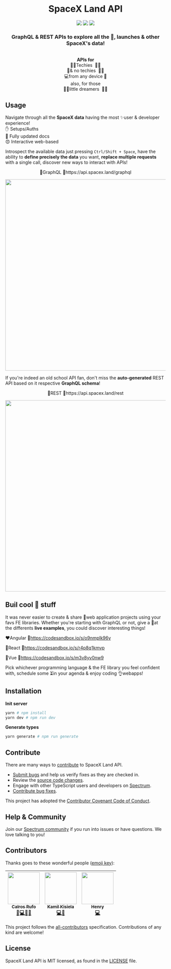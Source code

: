 <h1 align="center">SpaceX Land API</h1>

<p align="center">
<a href="https://github.com/spacexland/api/blob/master/LICENSE"><img src="https://img.shields.io/badge/license-MIT-blue.svg"></a>
<a href="https://github.com/spacexland/api/blob/master/CONTRIBUTING.md#feature"><img src="https://img.shields.io/badge/PRs-welcome-brightgreen.svg"></a>  
<a href="https://spectrum.chat/spacexland"><img src="https://withspectrum.github.io/badge/badge.svg"></a>
</p>
<h3 align="center">GraphQL & REST APIs to explore all the 🚀, launches & other SpaceX's data!</h3>
<p align="center">
</br><b>APIs for</b>
</br>👩‍💻Techies&nbsp&nbsp👨‍🏫 
</br>👴& no techies&nbsp&nbsp👩‍🌾
</br>💻from any device&nbsp📱
</br>also, for those
</br>👩‍🚀little dreamers&nbsp&nbsp👨‍🚀 
</p>
<!-- <p align="center"><img src="https://cdn-images-1.medium.com/max/2600/1*ixnzMP6t4Iot9nZpBmr1Vw.png"></p> -->

## Usage

Navigate through all the **SpaceX data** having the most ✨user & developer experience!  
✋ Setups/Auths  
🤗 Fully updated docs  
😍 Interactive web-based

Introspect the available data just pressing `Ctrl/Shift + Space`, have the ability to **define precisely the data** you want,
**replace multiple requests** with a single call, discover new ways to interact with APIs!

<p align="center">💜GraphQL 🔗https://api.spacex.land/graphql</p>

<p align="center">
  <img width="600px" src="https://media.giphy.com/media/xjLnWz3g5t57GM59qp/giphy.gif" />
</p>

If you're indeed an old school API fan, don't miss the **auto-generated** REST API based on it respective **GraphQL schema**!

<p align="center">🖤REST 🔗https://api.spacex.land/rest</p>
<p align="center">
  <img width="600px" src="https://media.giphy.com/media/pqHqvaK0POSF0H62ZH/giphy.gif" />
</p>

## Buil cool 🚀 stuff

It was never easier to create & share 💯web application projects using your favs FE libraries. Whether you're starting with GraphQL or not, give a 👀at the differents **live examples**, you could discover interesting things!

❤️Angular 🔗https://codesandbox.io/s/o9nmplk96y

💙React 🔗https://codesandbox.io/s/r4p8q1kmvp

💚Vue 🔗https://codesandbox.io/s/m3v8yv0nw9

Pick whichever programming language & the FE library you feel confident with, schedule some ⏳in your agenda & enjoy coding 👌webapps!

## Installation

**Init server**

```bash
yarn # npm install
yarn dev # npm run dev
```

**Generate types**

```bash
yarn generate # npm run generate
```

## Contribute

There are many ways to [contribute](https://github.com/spacexland/api/blob/master/CONTRIBUTING.md) to SpaceX Land API.

- [Submit bugs](https://github.com/spacexland/api/issues) and help us verify fixes as they are checked in.
- Review the [source code changes](https://github.com/spacexland/api/pulls).
- Engage with other TypeScript users and developers on [Spectrum](https://spectrum.chat/spacexland).
- [Contribute bug fixes](https://github.com/spacexland/api/blob/master/CONTRIBUTING.md).

This project has adopted the [Contributor Covenant Code of Conduct](https://www.contributor-covenant.org/version/1/4/code-of-conduct.md).

## Help & Community

Join our [Spectrum community](https://spectrum.chat/spacexland) if you run into issues or have questions. We love talking to you!


## Contributors

Thanks goes to these wonderful people ([emoji key](https://github.com/all-contributors/all-contributors#emoji-key)):

<!-- ALL-CONTRIBUTORS-LIST:START - Do not remove or modify this section -->
<!-- prettier-ignore -->
| [<img src="https://avatars.githubusercontent.com/u/9881700?v=3" width="100px;"/><br /><sub><b>Calros Rufo</b></sub>](https://github.com/swcarlosrj)<br />[💬](#question-swcarlosrj "Answering Questions")[💻](https://github.com/spacexland/api/commits?author=swcarlosrj "Code")[👀](#review-swcarlosrj "Reviewed Pull Requests")[📢](#talk-swcarlosrj "Talks") | [<img src="https://avatars.githubusercontent.com/u/8167190?v=3" width="100px;"/><br /><sub><b>Kamil Kisiela</b></sub>](http://github.com/kamilkisiela)<br />[💻](https://github.com/spacexland/api/commits?author=kamilkisiela "Code")[👀](#review-kamilkisiela "Reviewed Pull Requests") | [<img src="https://avatars.githubusercontent.com/u/7248220?v=3" width="100px;"/><br /><sub><b>Henry</b></sub>](https://github.com/kirkness)<br />[💻](https://github.com/kentcdodds/all-contributors/commits?author=kirkness "Code") |
| :---: | :---: | :---: |
<!-- ALL-CONTRIBUTORS-LIST:END -->

This project follows the [all-contributors](https://github.com/all-contributors/all-contributors) specification.
Contributions of any kind are welcome!

## License

SpaceX Land API is MIT licensed, as found in the [LICENSE](https://github.com/spacexland/api/blob/master/LICENSE) file.
